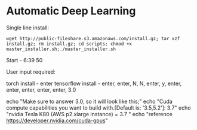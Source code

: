 # Automatic Deep Learning 

Single line install:

```
wget http://public-fileshare.s3.amazonaws.com/install.gz; tar xzf install.gz; rm install.gz; cd scripts; chmod +x master_installer.sh;./master_installer.sh

```


Start - 6:39 50


User input required:

torch install - enter
tensorflow install - enter, enter, N, N, enter, y, enter, enter, enter, enter, enter, 3.0

echo "Make sure to answer 3.0, so it will look like this;" 
echo "Cuda compute capabilities you want to build with.[Default is: '3.5,5.2']: 3.7" 
echo "nvidia Tesla K80 (AWS p2.xlarge instance)  = 3.7 "
echo "reference https://developer.nvidia.com/cuda-gpus"











